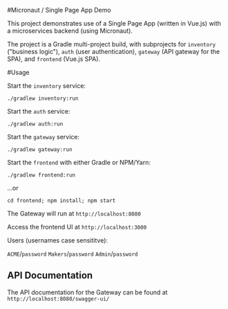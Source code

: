 #Micronaut / Single Page App Demo

This project demonstrates use of a Single Page App (written in Vue.js) with a microservices backend (using Micronaut).

The project is a Gradle multi-project build, with subprojects for `inventory` ("business logic"), `auth` (user authentication), `gateway` (API gateway for the SPA), and `frontend` (Vue.js SPA).

#Usage

Start the `inventory` service:

```
./gradlew inventory:run
```

Start the `auth` service:

```
./gradlew auth:run
```

Start the `gateway` service:

```
./gradlew gateway:run
```

Start the `frontend` with either Gradle or NPM/Yarn:

```
./gradlew frontend:run
```
...or
```
cd frontend; npm install; npm start
```

The Gateway will run at `http://localhost:8080`

Access the frontend UI at `http://localhost:3000`

Users (usernames case sensititve):

`ACME`/`password`
`Makers`/`password`
`Admin`/`password`

## API Documentation

The API documentation for the Gateway can be found at `http://localhost:8080/swagger-ui/`
